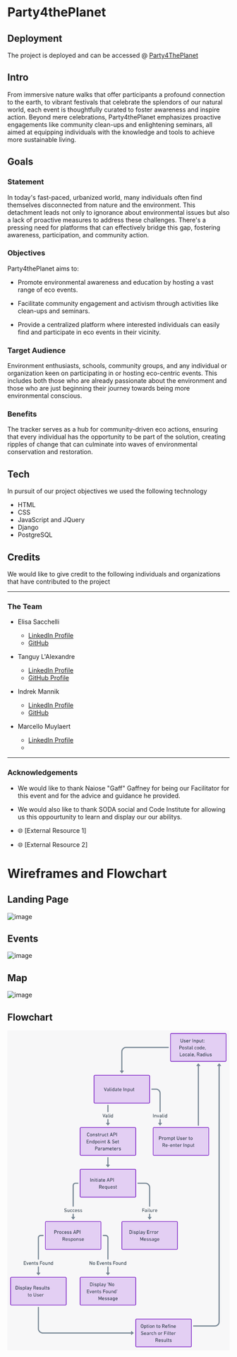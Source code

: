 # Party4thePlanet 

## Deployment
The project is deployed and can be accessed @ [Party4ThePlanet](https://p4tp-7e492ba8bb6b.herokuapp.com/)


## Intro
From immersive nature walks that offer participants a profound connection to the earth, to vibrant festivals that celebrate the splendors of our natural world, each event is thoughtfully curated to foster awareness and inspire action. Beyond mere celebrations, Party4thePlanet emphasizes proactive engagements like community clean-ups and enlightening seminars, all aimed at equipping individuals with the knowledge and tools to achieve more sustainable living. 

## Goals

### Statement
In today's fast-paced, urbanized world, many individuals often find themselves disconnected from nature and the environment. This detachment leads not only to ignorance about environmental issues but also a lack of proactive measures to address these challenges. There's a pressing need for platforms that can effectively bridge this gap, fostering awareness, participation, and community action.

### Objectives
Party4thePlanet aims to:

- Promote environmental awareness and education by hosting a vast range of eco events.

- Facilitate community engagement and activism through activities like clean-ups and seminars.
  
- Provide a centralized platform where interested individuals can easily find and participate in eco events in their vicinity.

### Target Audience

Environment enthusiasts, schools, community groups, and any individual or organization keen on participating in or hosting eco-centric events. This includes both those who are already passionate about the environment and those who are just beginning their journey towards being more environmental conscious.

### Benefits

The tracker serves as a hub for community-driven eco actions, ensuring that every individual has the opportunity to be part of the solution, creating ripples of change that can culminate into waves of environmental conservation and restoration.

## Tech

In pursuit of our project objectives we used the following technology 
  - HTML
  - CSS
  - JavaScript and JQuery
  - Django
  - PostgreSQL

## Credits

We would like to give credit to the following individuals and organizations that have contributed to the project 
<hr>

### The Team 
- Elisa Sacchelli 
  - [LinkedIn Profile](https://www.linkedin.com/in/elisa-sacchelli)
  - [GitHub](https://github.com/EliSacch)
  
- Tanguy L'Alexandre
  - [LinkedIn Profile](https://www.linkedin.com/mwlite/in/tanguy-l-alexandre-a72694272)
  - [GitHub Profile](https://github.com/tlalexandre?tab=repositories)

- Indrek Mannik
  - [LinkedIn Profile](https://www.linkedin.com/in/indrek-mannik-038770259/)
  - [GitHub](https://github.com/Inc21)

- Marcello Muylaert
  - [LinkedIn Profile](https://www.linkedin.com/in/marcello-muylaert-519b71201/)
  - []()

---

### Acknowledgements

- We would like to thank Naiose "Gaff" Gaffney for being our Facilitator for this  event and for the advice and guidance he provided.

- We would also like to thank SODA social and Code Institute for allowing us this oppourtunity to learn and display our our abilitys.


- 🌐 [External Resource 1]
- 🌐 [External Resource 2]

# Wireframes and Flowchart 

## Landing Page
![image](https://github.com/tlalexandre/Party4thePlanet/assets/120526785/5cce1629-967d-42db-9af3-20021876e885)
## Events
![image](https://github.com/tlalexandre/Party4thePlanet/assets/120526785/e1ab16c4-c568-450c-a0e6-cc0855492554)
## Map
![image](https://github.com/tlalexandre/Party4thePlanet/assets/120526785/e7c51291-fb77-43cf-914e-e0aac11ca898)
## Flowchart 
![image](static\images\flowchart.png)

